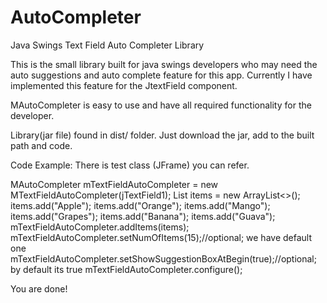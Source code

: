# AutoCompleter
Java Swings Text Field Auto Completer Library

This is the small library built for java swings developers who may need the auto suggestions and auto complete feature for this app. Currently I have implemented this feature for the JtextField component.

MAutoCompleter is easy to use and have all required functionality for the developer.

Library(jar file) found in dist/ folder. Just download the jar, add to the built path and code.

Code Example: There is test class (JFrame) you can refer.

MAutoCompleter mTextFieldAutoCompleter = new MTextFieldAutoCompleter(jTextField1);
List<Object> items = new ArrayList<>();
items.add("Apple");
items.add("Orange");
items.add("Mango");
items.add("Grapes");
items.add("Banana");
items.add("Guava");
mTextFieldAutoCompleter.addItems(items);
mTextFieldAutoCompleter.setNumOfItems(15);//optional; we have default one
mTextFieldAutoCompleter.setShowSuggestionBoxAtBegin(true);//optional; by default its true
mTextFieldAutoCompleter.configure();

You are done!
        
